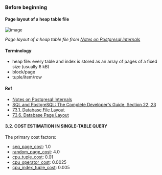 ### Before beginning

#### Page layout of a heap table file
![image](https://github.com/Eric0329/ePlus/assets/3777869/7ead3fc5-dc01-4791-b744-823197c90f4b)

*Page layout of a heap table file from [Notes on Postgresql Internals](https://muatik.medium.com/notes-on-postgresql-internals-4050340c9f4f)*

#### Terminology
- heap file: every table and index is stored as an array of pages of a fixed size (usually 8 kB)
- block/page
- tuple/item/row 

#### Ref
- [Notes on Postgresql Internals](https://muatik.medium.com/notes-on-postgresql-internals-4050340c9f4f)
- [SQL and PostgreSQL: The Complete Developer's Guide, Section 22, 23](https://www.udemy.com/course/sql-and-postgresql/?couponCode=LEADERSALE24A)  
- [73.1. Database File Layout](https://www.postgresql.org/docs/current/storage-file-layout.html)
- [73.6. Database Page Layout](https://www.postgresql.org/docs/current/storage-page-layout.html) 


#### 3.2. COST ESTIMATION IN SINGLE-TABLE QUERY
The primary cost factors:
- [seq_page_cost](https://www.postgresql.org/docs/current/runtime-config-query.html#GUC-SEQ-PAGE-COST): 1.0
- [random_page_cost](https://www.postgresql.org/docs/current/runtime-config-query.html#GUC-RANDOM-PAGE-COST): 4.0 
- [cpu_tuple_cost](https://www.postgresql.org/docs/current/runtime-config-query.html#GUC-CPU-TUPLE-COST): 0.01
- [cpu_operator_cost](https://www.postgresql.org/docs/current/runtime-config-query.html#GUC-CPU-OPERATOR-COST): 0.0025
- [cpu_index_tuple_cost](https://www.postgresql.org/docs/current/runtime-config-query.html#GUC-CPU-INDEX-TUPLE-COST): 0.005

